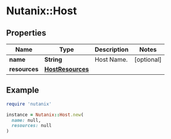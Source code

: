 # Nutanix::Host

## Properties

| Name | Type | Description | Notes |
| ---- | ---- | ----------- | ----- |
| **name** | **String** | Host Name. | [optional] |
| **resources** | [**HostResources**](HostResources.md) |  |  |

## Example

```ruby
require 'nutanix'

instance = Nutanix::Host.new(
  name: null,
  resources: null
)
```

